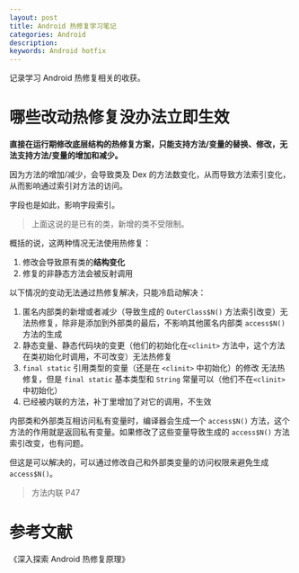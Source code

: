 ```yaml
---
layout: post
title: Android 热修复学习笔记
categories: Android
description: 
keywords: Android hotfix
---
```


记录学习 Android 热修复相关的收获。

# 哪些改动热修复没办法立即生效


**直接在运行期修改底层结构的热修复方案，只能支持方法/变量的替换、修改，无法支持方法/变量的增加和减少。**

因为方法的增加/减少，会导致类及 Dex 的方法数变化，从而导致方法索引变化，从而影响通过索引对方法的访问。

字段也是如此，影响字段索引。

>上面这说的是已有的类，新增的类不受限制。

概括的说，这两种情况无法使用热修复：

1. 修改会导致原有类的**结构变化**
2. 修复的非静态方法会被反射调用

以下情况的变动无法通过热修复解决，只能冷启动解决：

1. 匿名内部类的新增或者减少（导致生成的 ``OuterClass$N()`` 方法索引改变）无法热修复，除非是添加到外部类的最后，不影响其他匿名内部类 ``access$N()`` 方法的生成
2. 静态变量、静态代码块的变更（他们的初始化在``<clinit>`` 方法中，这个方法在类初始化时调用，不可改变）无法热修复
3. ``final static`` 引用类型的变量（还是在 ``<clinit>`` 中初始化）的修改 无法热修复，但是 ``final static`` 基本类型和 ``String`` 常量可以（他们不在``<clinit>`` 中初始化）
4. 已经被内联的方法，补丁里增加了对它的调用，不生效


内部类和外部类互相访问私有变量时，编译器会生成一个 ``access$N()`` 方法，这个方法的作用就是返回私有变量。如果修改了这些变量导致生成的  ``access$N()`` 方法索引改变，也有问题。

但这是可以解决的，可以通过修改自己和外部类变量的访问权限来避免生成 ``access$N()``。

> 方法内联 P47


# 参考文献

《深入探索 Android 热修复原理》